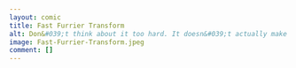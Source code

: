 ```yaml
---
layout: comic
title: Fast Furrier Transform
alt: Don&#039;t think about it too hard. It doesn&#039;t actually make that much sense.
image: Fast-Furrier-Transform.jpeg
comment: []
---
```

